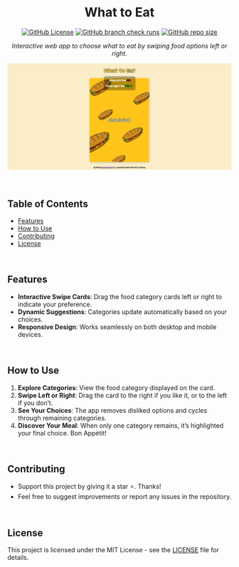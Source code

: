<div align="center">
  
# What to Eat
[![GitHub License](https://img.shields.io/github/license/EduardaSRBastos/what-to-eat?style=plastic&color=darkred)](https://github.com/EduardaSRBastos/what-to-eat?tab=MIT-1-ov-file)
[![GitHub branch check runs](https://img.shields.io/github/check-runs/EduardaSRBastos/what-to-eat/main?style=plastic)](https://github.com/EduardaSRBastos/what-to-eat/actions)
[![GitHub repo size](https://img.shields.io/github/repo-size/EduardaSRBastos/what-to-eat?style=plastic)](https://github.com/EduardaSRBastos/what-to-eat)

<p><i>Interactive web app to choose what to eat by swiping food options left or right.</i></p>

<kbd> ![image](assets/images/preview.png) </kbd>

 </div>

<br>

## Table of Contents
- [Features](#features)
- [How to Use](#how-to-use)
- [Contributing](#contributing)
- [License](#license)

<br>

## Features

- **Interactive Swipe Cards**: Drag the food category cards left or right to indicate your preference.
- **Dynamic Suggestions**: Categories update automatically based on your choices.
- **Responsive Design**: Works seamlessly on both desktop and mobile devices.

<br>

## How to Use

1. **Explore Categories**: View the food category displayed on the card.
2. **Swipe Left or Right**: Drag the card to the right if you like it, or to the left if you don’t.
3. **See Your Choices**: The app removes disliked options and cycles through remaining categories.
4. **Discover Your Meal**: When only one category remains, it’s highlighted your final choice. Bon Appétit!

<br>

## Contributing
- Support this project by giving it a star ⭐. Thanks!
- Feel free to suggest improvements or report any issues in the repository.

<br>

## License
This project is licensed under the MIT License - see the [LICENSE](LICENSE) file for details.
